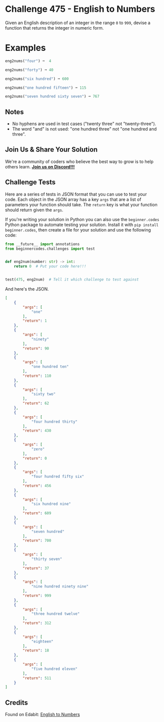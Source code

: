# Challenge 475 - English to Numbers

Given an English description of an integer in the range `0` to `999`, devise a function that returns the integer in numeric form.

# Examples
```python
eng2nums("four") ➞  4

eng2nums("forty") ➞ 40

eng2nums("six hundred") ➞ 600

eng2nums("one hundred fifteen") ➞ 115

eng2nums("seven hundred sixty seven") ➞ 767
```
## Notes

- No hyphens are used in test cases ("twenty three" not "twenty-three").
- The word "and" is not used: "one hundred three" not "one hundred and three".

## Join Us & Share Your Solution

We're a community of coders who believe the best way to grow is to help others learn. **[Join us on Discord!!!]("https"://discord.gg/sfHykntuGy)**

## Challenge Tests

Here are a series of tests in JSON format that you can use to test your code. Each object in the JSON array has a key `args` that are a list of parameters your function should take. The `return` key is what your function should return given the `args`. 

If you're writing your solution in Python you can also use the `beginner.codes` Python package to automate testing your solution. Install it with `pip install beginner.codes`, then create a file for your solution and use the following code:
```python
from __future__ import annotations
from beginnercodes.challenges import test


def eng2num(number: str) -> int:
    return 0  # Put your code here!!!


test(475, eng2num)  # Tell it which challenge to test against
```
And here's the JSON.
```json
[
    {
        "args": [
            "one"
        ],
        "return": 1
    },
    {
        "args": [
            "ninety"
        ],
        "return": 90
    },
    {
        "args": [
            "one hundred ten"
        ],
        "return": 110
    },
    {
        "args": [
            "sixty two"
        ],
        "return": 62
    },
    {
        "args": [
            "four hundred thirty"
        ],
        "return": 430
    },
    {
        "args": [
            "zero"
        ],
        "return": 0
    },
    {
        "args": [
            "four hundred fifty six"
        ],
        "return": 456
    },
    {
        "args": [
            "six hundred nine"
        ],
        "return": 609
    },
    {
        "args": [
            "seven hundred"
        ],
        "return": 700
    },
    {
        "args": [
            "thirty seven"
        ],
        "return": 37
    },
    {
        "args": [
            "nine hundred ninety nine"
        ],
        "return": 999
    },
    {
        "args": [
            "three hundred twelve"
        ],
        "return": 312
    },
    {
        "args": [
            "eighteen"
        ],
        "return": 18
    },
    {
        "args": [
            "five hundred eleven"
        ],
        "return": 511
    }
]
```
## Credits

Found on Edabit: [English to Numbers](https://edabit.com/challenge/9cuQrhEMwiESfKznk)
